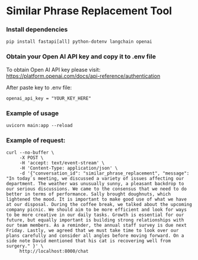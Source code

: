 # Similar Phrase Replacement Tool

### Install dependencies
```
pip install fastapi[all] python-dotenv langchain openai
```

### Obtain your Open AI API key and copy it to .env file
To obtain Open AI API key please visit: https://platform.openai.com/docs/api-reference/authentication

After paste key to .env file:
```
openai_api_key = "YOUR_KEY_HERE"
```

### Example of usage
```
uvicorn main:app --reload
```

### Example of request:
```
curl --no-buffer \
     -X POST \
     -H 'accept: text/event-stream' \
     -H 'Content-Type: application/json' \
     -d '{"conversation_id": "similar_phrase_replacement", "message": "In today`s meeting, we discussed a variety of issues affecting our department. The weather was unusually sunny, a pleasant backdrop to our serious discussions. We came to the consensus that we need to do better in terms of performance. Sally brought doughnuts, which lightened the mood. It is important to make good use of what we have at our disposal. During the coffee break, we talked about the upcoming company picnic. We should aim to be more efficient and look for ways to be more creative in our daily tasks. Growth is essential for our future, but equally important is building strong relationships with our team members. As a reminder, the annual staff survey is due next Friday. Lastly, we agreed that we must take time to look over our plans carefully and consider all angles before moving forward. On a side note David mentioned that his cat is recovering well from surgery." }' \
     http://localhost:8000/chat
```